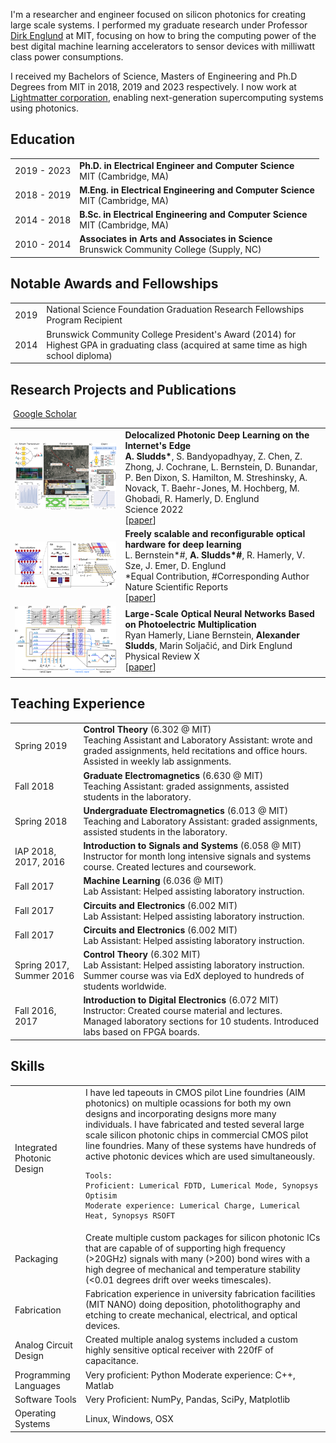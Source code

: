 I'm a researcher and engineer focused on silicon photonics for creating large scale systems. I performed my graduate research under Professor [Dirk Englund](https://www.rle.mit.edu/qp/) at MIT, focusing on how to bring the computing power of the best digital machine learning accelerators to sensor devices with milliwatt class power consumptions. <br>

I received my Bachelors of Science, Masters of Engineering and Ph.D Degrees from MIT in 2018, 2019 and 2023 respectively. 
I now work at [Lightmatter corporation](https://lightmatter.co/), enabling next-generation supercomputing systems using photonics.

## <i class="fa fa-chevron-right"></i> Education

<table class="table table-hover">
  <tr>
    <td class="col-md-3"> 2019 - 2023 </td>
    <td>
        <strong>Ph.D. in Electrical Engineer and Computer Science </strong>
        <br>
      MIT (Cambridge, MA)
    </td>
  </tr>
  <tr>
    <td class="col-md-3"> 2018 - 2019 </td>
    <td>
        <strong>M.Eng. in Electrical Engineering and Computer Science</strong>
        <br>
      MIT (Cambridge, MA)
    </td>
  </tr>
  <tr>
    <td class="col-md-3"> 2014 - 2018</td>
    <td>
        <strong>B.Sc. in Electrical Engineering and Computer Science</strong>
        <br>
      MIT (Cambridge, MA)
    </td>
  </tr>
  <tr>
    <td class="col-md-3"> 2010 - 2014</td>
    <td>
      <strong> Associates in Arts and Associates in Science </strong>
      <br>
      Brunswick Community College (Supply, NC)
    </td>
  </tr>
</table>

## <i class="fa fa-chevron-right"></i> Notable Awards and Fellowships
<table class="table table-hover">
<tr>
  <td class='col-md-2'>2019</td>
  <td>
   National Science Foundation Graduation Research Fellowships Program Recipient
    <!--  -->
  </td>
</tr>
  
<tr>
  <td class='col-md-2'>2014</td>
  <td>
    Brunswick Community College President's Award (2014) for Highest GPA in graduating class (acquired at same time as high school diploma)
  </td>
</tr>

</table>

## <i class="fa fa-chevron-right"></i> Research Projects and Publications <a href=""><i class="fa fa-code-fork" aria-hidden="true"></i></a>

<a href="https://scholar.google.com/citations?user=xQ3bAK0AAAAJ&hl=en" class="btn btn-primary" style="padding: 0.3em;">
  <i class="ai ai-google-scholar"></i> Google Scholar
</a>
<table class="table table-hover">
  
<tr>
<td class="col-md-3"><a href='https://www.science.org/stoken/author-tokens/ST-814/full' target='_blank'><img src="images/publications/netcast.png"/></a> </td>
<td>
    <strong>Delocalized Photonic Deep Learning on the Internet's Edge</strong><br>
    <strong>A. Sludds*</strong>, S. Bandyopadhyay, Z. Chen, Z. Zhong, J. Cochrane, L. Bernstein, D. Bunandar, P. Ben Dixon, S. Hamilton, M. Streshinsky, A. Novack, T. Baehr-Jones, M. Hochberg, M. Ghobadi, R. Hamerly, D. Englund <br>
    Science 2022 <br>
    [<a href='https://www.science.org/stoken/author-tokens/ST-814/full' target='_blank'>paper</a>] <br>
    
<div id="abs_demetcisantorella" style="text-align: justify; display: none" markdown="1">
Advances in deep neural networks (DNNs) are transforming science and technology. However, the increasing computational demands of the most powerful DNNs limit deployment on low-power devices, such as smartphones and sensors -- and this trend is accelerated by the simultaneous move towards Internet-of-Things (IoT) devices. Numerous efforts are underway to lower power consumption, but a fundamental bottleneck remains due to energy consumption in matrix algebra, even for analog approaches including neuromorphic, analog memory and photonic meshes. Here we introduce and demonstrate a new approach that sharply reduces energy required for matrix algebra by doing away with weight memory access on edge devices, enabling orders of magnitude energy and latency reduction. At the core of our approach is a new concept that decentralizing the DNN for delocalized, optically accelerated matrix algebra on edge devices. Using a silicon photonic smart transceiver, we demonstrate experimentally that this scheme, termed Netcast, dramatically reduces energy consumption. We demonstrate operation in a photon-starved environment with 40 aJ/multiply of optical energy for 98.8% accurate image recognition and <1 photon/multiply using single photon detectors. Furthermore, we show realistic deployment of our system, classifying images with 3 THz of bandwidth over 86 km of deployed optical fiber in a Boston-area fiber network. Our approach enables computing on a new generation of edge devices with speeds comparable to modern digital electronics and power consumption that is orders of magnitude lower
</div>
</td>
</tr>

  
  
<tr>
<td class="col-md-3"><a href='https://www.nature.com/articles/s41598-021-82543-3' target='_blank'><img src="images/publications/freely_scalable.jpg"/></a> </td>
<td>
    <strong>Freely scalable and reconfigurable optical hardware for deep learning</strong><br>
    L. Bernstein*#, <strong>A. Sludds*#</strong>, R. Hamerly, V. Sze, J. Emer, D. Englund <br>
     *Equal Contribution, #Corresponding Author<br>
    Nature Scientific Reports <br>
    [<a href='https://www.nature.com/articles/s41598-021-82543-3' target='_blank'>paper</a>] <br>
    
<div id="abs_demetcisantorella" style="text-align: justify; display: none" markdown="1">
As deep neural network (DNN) models grow ever-larger, they can achieve higher accuracy and solve more complex problems. This trend has been enabled by an increase in available compute power; however, efforts to continue to scale electronic processors are impeded by the costs of communication, thermal management, power delivery and clocking. To improve scalability, we propose a digital optical neural network (DONN) with intralayer optical interconnects and reconfigurable input values. The path-length-independence of optical energy consumption enables information locality between a transmitter and a large number of arbitrarily arranged receivers, which allows greater flexibility in architecture design to circumvent scaling limitations. In a proof-of-concept experiment, we demonstrate optical multicast in the classification of 500 MNIST images with a 3-layer, fully-connected network. We also analyze the energy consumption of the DONN and find that digital optical data transfer is beneficial over electronics when the spacing of computational units is on the order of >10μm.
</div>
</td>
</tr>
  

<tr>
<td class="col-md-3"><a href='https://journals.aps.org/prx/abstract/10.1103/PhysRevX.9.021032' target='_blank'><img src="images/publications/prx.png"/></a> </td>
<td>
    <strong>Large-Scale Optical Neural Networks Based on Photoelectric Multiplication</strong><br>
  Ryan Hamerly, Liane Bernstein, <strong>Alexander Sludds</strong>, Marin Soljačić, and Dirk Englund <br>
    Physical Review X<br>
    [<a href='https://journals.aps.org/prx/abstract/10.1103/PhysRevX.9.021032' target='_blank'>paper</a>] <br>
    
<div id="abs_demetcisantorella" style="text-align: justify; display: none" markdown="1">
Recent success in deep neural networks has generated strong interest in hardware accelerators to improve speed and energy consumption. This paper presents a new type of photonic accelerator based on coherent detection that is scalable to large (N≳106) networks and can be operated at high (gigahertz) speeds and very low (subattojoule) energies per multiply and accumulate (MAC), using the massive spatial multiplexing enabled by standard free-space optical components. In contrast to previous approaches, both weights and inputs are optically encoded so that the network can be reprogrammed and trained on the fly. Simulations of the network using models for digit and image classification reveal a “standard quantum limit” for optical neural networks, set by photodetector shot noise. This bound, which can be as low as 50  zJ/MAC, suggests that performance below the thermodynamic (Landauer) limit for digital irreversible computation is theoretically possible in this device. The proposed accelerator can implement both fully connected and convolutional networks. We also present a scheme for backpropagation and training that can be performed in the same hardware. This architecture will enable a new class of ultralow-energy processors for deep learning.
</div>
</td>
</tr>
  
</table>


## <i class="fa fa-chevron-right"></i> Teaching Experience
<table class="table table-hover">
<tr>
  <td class='col-md-1'>Spring 2019</td>
  <td><strong>Control Theory</strong> (6.302 @ MIT)<br>
  Teaching Assistant and Laboratory Assistant: wrote and graded assignments, held recitations and office hours. Assisted in weekly lab assignments.</td>
</tr>
  
<tr>
  <td class='col-md-1'>Fall 2018</td>
  <td><strong>Graduate Electromagnetics</strong> (6.630 @ MIT)<br>
   Teaching Assistant: graded assignments, assisted students in the laboratory.</td>
</tr>
  
<tr>
  <td class='col-md-1'>Spring 2018</td>
  <td><strong>Undergraduate Electromagnetics</strong> (6.013 @ MIT)<br>
   Teaching and Laboratory Assistant: graded assignments, assisted students in the laboratory.</td>
</tr>
  
<tr>
  <td class='col-md-1'>IAP 2018, 2017, 2016</td>
  <td><strong>Introduction to Signals and Systems </strong> (6.058 @ MIT)<br>
   Instructor for month long intensive signals and systems course. Created lectures and coursework. </td>
</tr>
  
<tr>
  <td class='col-md-1'>Fall 2017</td>
  <td><strong>Machine Learning </strong> (6.036 @ MIT)<br>
   Lab Assistant: Helped assisting laboratory instruction. </td>
</tr>
  
<tr>
  <td class='col-md-1'>Fall 2017</td>
  <td><strong>Circuits and Electronics </strong> (6.002 MIT)<br>
   Lab Assistant: Helped assisting laboratory instruction. </td>
</tr>
    
<tr>
  <td class='col-md-1'>Fall 2017</td>
  <td><strong>Circuits and Electronics </strong> (6.002 MIT)<br>
   Lab Assistant: Helped assisting laboratory instruction. </td>
</tr>
    
<tr>
  <td class='col-md-1'>Spring 2017, Summer 2016</td>
  <td><strong>Control Theory </strong> (6.302 MIT)<br>
   Lab Assistant: Helped assisting laboratory instruction. Summer course was via EdX deployed to hundreds of students worldwide.</td>
</tr>
    
<tr>
  <td class='col-md-1'>Fall 2016, 2017</td>
  <td><strong>Introduction to Digital Electronics </strong> (6.072 MIT)<br>
   Instructor: Created course material and lectures. Managed laboratory sections for 10 students. Introduced labs based on FPGA boards.</td>
</tr>
    
</table>

## <i class="fa fa-chevron-right"></i> Skills
<table class="table table-hover">
  
<tr>
  <td class='col-md-2'>Integrated Photonic Design</td>
  <td>
    I have led tapeouts in CMOS pilot Line foundries (AIM photonics) on multiple ocassions for both my own designs and incorporating designs more many individuals. I have fabricated and tested several large scale silicon photonic chips in commercial CMOS pilot line foundries. Many of these systems have hundreds of active photonic devices which are used simultaneously. 
    
    Tools:
    Proficient: Lumerical FDTD, Lumerical Mode, Synopsys Optisim
    Moderate experience: Lumerical Charge, Lumerical Heat, Synopsys RSOFT
  </td>
</tr>
  
<tr>
  <td class='col-md-2'>Packaging</td>
  <td>
    Create multiple custom packages for silicon photonic ICs that are capable of of supporting high frequency (>20GHz) signals with many (>200) bond wires with a high degree of mechanical and temperature stability (<0.01 degrees drift over weeks timescales).
  </td>
</tr>
  
<tr>
  <td class='col-md-2'>Fabrication</td>
  <td>
    Fabrication experience in university fabrication facilities (MIT NANO) doing deposition, photolithography and etching to create mechanical, electrical, and optical devices.
  </td>
</tr>
  
<tr>
  <td class='col-md-2'>Analog Circuit Design</td>
  <td>
    Created multiple analog systems included a custom highly sensitive optical receiver with 220fF of capacitance.
  </td>
</tr>
  
<tr>
  <td class='col-md-2'>Programming Languages</td>
  <td>
    Very proficient: Python
    Moderate experience: C++, Matlab
  </td>
</tr>
  
<tr>
<td class='col-md-2'>Software Tools</td>
<td>
  Very Proficient: NumPy, Pandas, SciPy, Matplotlib
</td>
</tr>
  
<tr>
<td class='col-md-2'>Operating Systems</td>
<td>
  Linux, Windows, OSX
</td>
</tr>
</table>
